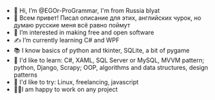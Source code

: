 - 👋 Hi, I’m @EGOr-ProGrammar, I'm from Russia blyat
- 👋 Всем привет! Писал описание для этих, английских чурок, но думаю русские меня всё равно поймут
- 👀 I’m interested in making free and open software
- ✍ I’m currently learning C# and WPF
- 📚 I know basics of python and tkinter, SQLite, a bit of pygame
- 📑 I'd like to learn: C#, XAML, SQL Server or MySQL, MVVM pattern; python, Django, Scrapy; OOP, algorithms and data structures, design patterns
- 📑 I'd like to try: Linux, freelancing, javascript
- 👨‍💻I am happy to work on any project

<!---
EGOr-ProGrammar/EGOr-ProGrammar is a ✨ special ✨ repository because its `README.md` (this file) appears on your GitHub profile.
You can click the Preview link to take a look at your changes.
--->
